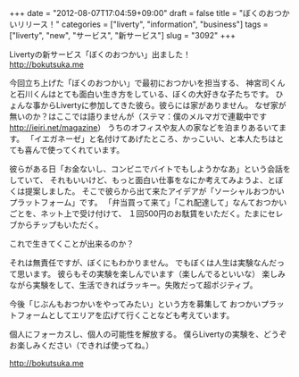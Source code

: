 +++
date = "2012-08-07T17:04:59+09:00"
draft = false
title = "ぼくのおつかいリリース！"
categories = ["liverty", "information", "business"]
tags = ["liverty", "new", "サービス", "新サービス"]
slug = "3092"
+++

Livertyの新サービス「ぼくのおつかい」出ました！<br />
<a href="http://bokutsuka.me">http://bokutsuka.me</a>


今回立ち上げた「ぼくのおつかい」で最初におつかいを担当する、
神宮司くんと石川くんはとても面白い生き方をしている、ぼくの大好きな子たちです。
ひょんな事からLivertyに参加してきた彼ら。彼らには家がありません。
なぜ家が無いのか？はここでは語りませんが（ステマ：僕のメルマガで連載中です <a href="http://ieiri.net/magazine">http://ieiri.net/magazine</a>）
うちのオフィスや友人の家などを泊まりあるいてます。
「イエガネーゼ」と名付けてあげたところ、かっこいい、と本人たちはとても喜んで使ってくれています。

彼らがある日「お金ないし、コンビニでバイトでもしようかなあ」という会話をしていて、
それもいいけど、もっと面白い仕事をなにか考えてみようよ、とぼくは提案しました。
そこで彼らから出て来たアイデアが「ソーシャルおつかいプラットフォーム」です。
「弁当買って来て」「これ配達して」なんておつかいごとを、ネット上で受け付けて、
１回500円のお駄賃をいただく。たまにセレブからチップもいただく。

これで生きてくことが出来るのか？

それは無責任ですが、ぼくにもわかりません。
でもぼくは人生は実験なんだって思います。
彼らもその実験を楽しんでいます（楽しんでるといいな）
楽しみながら実験をして、生活できればラッキー。失敗だって超ポジティブ。

今後「じぶんもおつかいをやってみたい」という方を募集して
おつかいプラットフォームとしてエリアを広げて行くことなども考えています。

個人にフォーカスし、個人の可能性を解放する。
僕らLivertyの実験を、どうぞお楽しみください（できれば使ってね。）

<a href="http://bokutsuka.me">http://bokutsuka.me</a>
